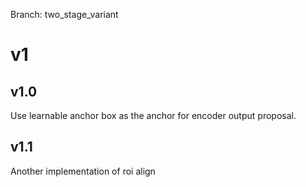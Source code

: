 Branch: two_stage_variant

# v1
## v1.0
Use learnable anchor box as the anchor for encoder output proposal.

## v1.1
Another implementation of roi align